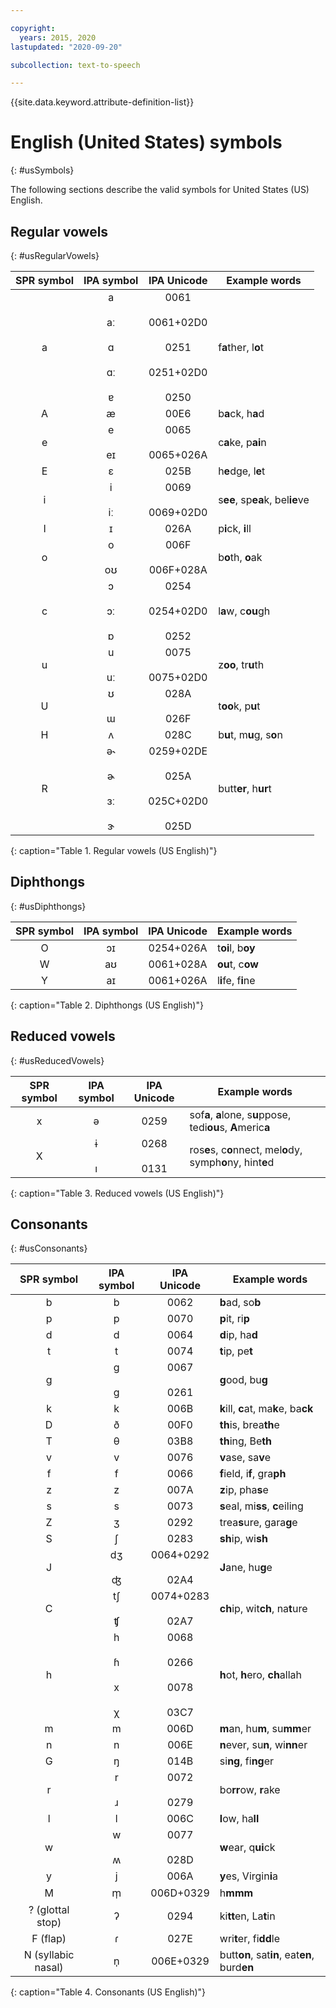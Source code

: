 ```yaml
---

copyright:
  years: 2015, 2020
lastupdated: "2020-09-20"

subcollection: text-to-speech

---
```


{{site.data.keyword.attribute-definition-list}}

# English (United States) symbols
{: #usSymbols}

The following sections describe the valid symbols for United States (US) English.

## Regular vowels
{: #usRegularVowels}

| SPR symbol | IPA symbol | IPA Unicode | Example words |
|:----------:|:----------:|:-----------:|---------------|
| a | a<br/><br/>&#97;&#720;<br/><br/>&#593;<br/><br/>&#593;&#720;<br/><br/>&#592; | 0061<br/><br/>0061+02D0<br/><br/>0251<br/><br/>0251+02D0<br/><br/>0250 | f**a**ther, l**o**t |
| A | &#230; | 00E6 | b**a**ck, h**a**d |
| e | e<br/><br/>&#101;&#618; | 0065<br/><br/>0065+026A | c**a**ke, p**ai**n |
| E | &#603; | 025B | h**e**dge, l**e**t |
| i | i<br/><br/>&#105;&#720; | 0069<br/><br/>0069+02D0 | s**ee**, sp**ea**k, bel**ie**ve |
| I | &#618; | 026A | p**i**ck, **i**ll |
| o | o<br/><br/>&#111;&#650; | 006F<br/><br/>006F+028A | b**o**th, **o**ak |
| c | &#596;<br/><br/>&#596;&#720;<br/><br/>&#594; | 0254<br/><br/>0254+02D0<br/><br/>0252 | l**a**w, c**ou**gh |
| u | u<br/><br/>&#117;&#720; | 0075<br/><br/>0075+02D0 | z**oo**, tr**u**th |
| U | &#650;<br/><br/>&#623; | 028A<br/><br/>026F | t**oo**k, p**u**t |
| H | &#652; | 028C | b**u**t, m**u**g, s**o**n |
| R | &#601;&#734;<br/><br/>&#602;<br/><br/>&#604;&#720;<br/><br/>&#605; | 0259+02DE<br/><br/>025A<br/><br/>025C+02D0<br/><br/>025D | butt**er**, h**ur**t |
{: caption="Table 1. Regular vowels (US English)"}

## Diphthongs
{: #usDiphthongs}

| SPR symbol | IPA symbol | IPA Unicode | Example words |
|:----------:|:----------:|:-----------:|---------------|
| O | &#596;&#618; | 0254+026A | t**oi**l, b**oy** |
| W | &#97;&#650; | 0061+028A | **ou**t, c**ow** |
| Y | &#97;&#618; | 0061+026A | l**i**fe, f**i**ne |
{: caption="Table 2. Diphthongs (US English)"}

## Reduced vowels
{: #usReducedVowels}

| SPR symbol | IPA symbol | IPA Unicode | Example words |
|:----------:|:----------:|:-----------:|---------------|
| x | &#601; | 0259 | sof**a**, **a**lone, s**u**ppose, tedi**ou**s, **A**meric**a** |
| X | &#616;<br/><br/>&#305; | 0268<br/><br/>0131 | ros**e**s, c**o**nnect, mel**o**dy, symph**o**ny, hint**e**d |
{: caption="Table 3. Reduced vowels (US English)"}

## Consonants
{: #usConsonants}

| SPR symbol | IPA symbol | IPA Unicode | Example words |
|:----------:|:----------:|:-----------:|---------------|
| b | b | 0062 | **b**ad, so**b** |
| p | p | 0070 | **p**it, ri**p** |
| d | d | 0064 | **d**ip, ha**d** |
| t | t | 0074 | **t**ip, pe**t** |
| g | g<br/><br/>&#609; | 0067<br/><br/>0261 | **g**ood, bu**g** |
| k | k | 006B | **k**ill, **c**at, ma**k**e, ba**ck** |
| D | &#240; | 00F0 | **th**is, brea**th**e |
| T | &#952; | 03B8 | **th**ing, Be**th** |
| v | v | 0076 | **v**ase, sa**v**e |
| f | f | 0066 | **f**ield, i**f**, gra**ph** |
| z | z | 007A | **z**ip, pha**s**e |
| s | s | 0073 | **s**eal, mi**ss**, **c**eiling |
| Z | &#658; | 0292 | trea**s**ure, gara**g**e |
| S | &#643; | 0283 | **sh**ip, wi**sh** |
| J | &#100;&#658;<br/><br/>&#676; | 0064+0292<br/><br/>02A4 | **J**ane, hu**g**e |
| C | &#116;&#643;<br/><br/>&#679; | 0074+0283<br/><br/>02A7 | **ch**ip, wit**ch**, na**t**ure |
| h | h<br/><br/>&#614;<br/><br/>x<br/><br/>&#967; | 0068<br/><br/>0266<br/><br/>0078<br/><br/>03C7 | **h**ot, **h**ero, **ch**allah |
| m | m | 006D | **m**an, hu**m**, su**mm**er |
| n | n | 006E | **n**ever, su**n**, wi**nn**er |
| G | &#331; | 014B | si**ng**, fi**ng**er |
| r | r<br/><br/>&#633; | 0072<br/><br/>0279 | bo**rr**ow, **r**ake |
| l | l | 006C | **l**ow, ha**ll** |
| w | w<br/><br/>&#653; | 0077<br/><br/>028D | **w**ear, q**ui**ck |
| y | j | 006A | **y**es, Virgin**i**a |
| M | &#109;&#809; | 006D+0329 | h**mmm** |
| ? (glottal stop) | &#660; | 0294 | ki**tt**en, La**t**in |
| F (flap) | &#638; | 027E | wri**t**er, fi**dd**le |
| N (syllabic nasal) | &#110;&#809; | 006E+0329 | butt**on**, sat**in**, eat**en**, burd**en** |
{: caption="Table 4. Consonants (US English)"}
